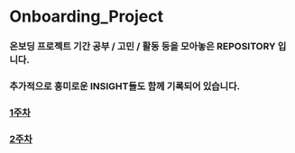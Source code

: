 # Onboarding_Project

### 온보딩 프로젝트 기간 공부 / 고민 / 활동 등을 모아놓은 REPOSITORY 입니다.
### 추가적으로 흥미로운 INSIGHT들도 함께 기록되어 있습니다.

### [1주차](https://github.com/yechanTW/Onboarding_Project/tree/main/ONBOARDING_PROJECT_1_WEEK)
### [2주차](https://github.com/yechanTW/Onboarding_Project/tree/main/ONBOARDING_PROJECT_2_WEEK)
